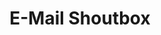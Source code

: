 ---
layout: article
title: E-Mail Shoutbox
description: 
  - Diese Vorlage ermöglicht es Ihnen, E-Mails an eine zuvor definierte E-Mail-Adresse zu versenden und diese Informationen übersichtlich darzustellen. In der Mitte steht die aktuellste E-Mail, im unteren Bereich der Visualisierung eine Übersicht der letzten vier E-Mails mit Datum, Uhrzeit, Betreff und wer die E-Mail verschickt hat.
lang: de
weight: 210
isDraft: false
ref: Email_Shoutbox
category:
  - Scripting
image: Email_Shoutbox_EN.png
download: Email_Shoutbox_EN.pbmx
overview_description:
overview_benefits:
overview_data_sources:
---